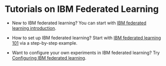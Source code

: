 # Tutorials on IBM Federated Learning

- New to IBM federated learning? You can start with [IBM federated learning introduction](../../README.md).

- How to set up IBM federated learning? Start with [IBM federated learning 101](../_pages/quickstart.md) via a step-by-step example.

- Want to configure your own experiments in IBM federated learning? Try [Configuring IBM federated learning](../tutorials/configure_fl.md).

